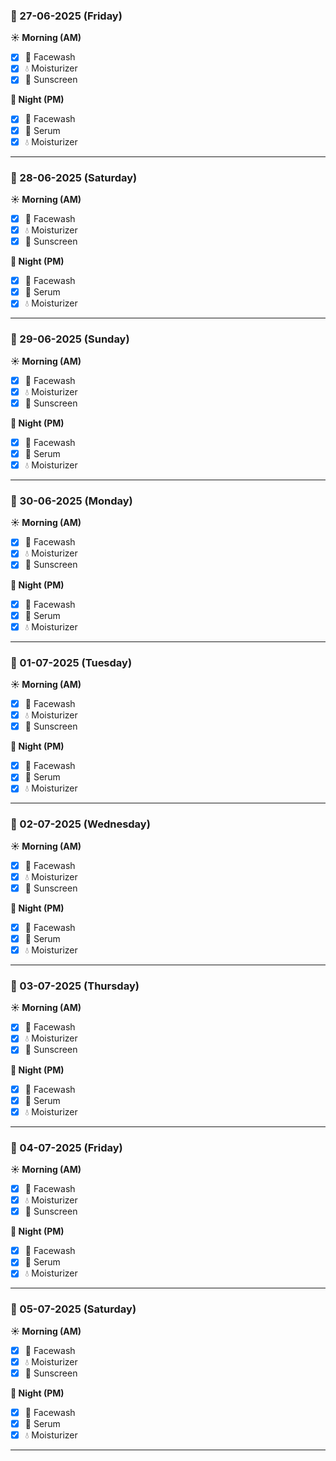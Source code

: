 ### 📅 27-06-2025 (Friday)

**☀️ Morning (AM)**
- [x] 🧼 Facewash
- [x] 💧 Moisturizer
- [x] 🧴 Sunscreen

**🌙 Night (PM)**
- [x] 🧼 Facewash
- [x] 🍃 Serum
- [x] 💧 Moisturizer

---

### 📅 28-06-2025 (Saturday)

**☀️ Morning (AM)**
- [x] 🧼 Facewash
- [x] 💧 Moisturizer
- [x] 🧴 Sunscreen

**🌙 Night (PM)**
- [x] 🧼 Facewash
- [x] 🍃 Serum
- [x] 💧 Moisturizer

---

### 📅 29-06-2025 (Sunday)

**☀️ Morning (AM)**
- [x] 🧼 Facewash
- [x] 💧 Moisturizer
- [x] 🧴 Sunscreen

**🌙 Night (PM)**
- [x] 🧼 Facewash
- [x] 🍃 Serum
- [x] 💧 Moisturizer

---

### 📅 30-06-2025 (Monday)

**☀️ Morning (AM)**
- [x] 🧼 Facewash
- [x] 💧 Moisturizer
- [x] 🧴 Sunscreen

**🌙 Night (PM)**
- [x] 🧼 Facewash
- [x] 🍃 Serum
- [x] 💧 Moisturizer

---

### 📅 01-07-2025 (Tuesday)

**☀️ Morning (AM)**
- [x] 🧼 Facewash
- [x] 💧 Moisturizer
- [x] 🧴 Sunscreen

**🌙 Night (PM)**
- [x] 🧼 Facewash
- [x] 🍃 Serum
- [x] 💧 Moisturizer

---

### 📅 02-07-2025 (Wednesday)

**☀️ Morning (AM)**
- [x] 🧼 Facewash
- [x] 💧 Moisturizer
- [x] 🧴 Sunscreen

**🌙 Night (PM)**
- [x] 🧼 Facewash
- [x] 🍃 Serum
- [x] 💧 Moisturizer

---

### 📅 03-07-2025 (Thursday)

**☀️ Morning (AM)**
- [x] 🧼 Facewash
- [x] 💧 Moisturizer
- [x] 🧴 Sunscreen

**🌙 Night (PM)**
- [x] 🧼 Facewash
- [x] 🍃 Serum
- [x] 💧 Moisturizer

---

### 📅 04-07-2025 (Friday)

**☀️ Morning (AM)**
- [x] 🧼 Facewash
- [x] 💧 Moisturizer
- [x] 🧴 Sunscreen

**🌙 Night (PM)**
- [x] 🧼 Facewash
- [x] 🍃 Serum
- [x] 💧 Moisturizer

---

### 📅 05-07-2025 (Saturday)

**☀️ Morning (AM)**
- [x] 🧼 Facewash
- [x] 💧 Moisturizer
- [x] 🧴 Sunscreen

**🌙 Night (PM)**
- [x] 🧼 Facewash
- [x] 🍃 Serum
- [x] 💧 Moisturizer

---

